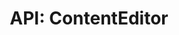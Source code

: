 ---
comment: "/**\n * The editor view for Content objects\n *\n * @memberof HashBrown.Client.Views.Editors\n */"
meta:
    range:
        - 418
        - 16911
    filename: ContentEditor.js
    lineno: 15
    columnno: 0
    path: /home/mrzapp/Development/Web/hashbrown-cms/src/Client/Views/Editors
    code:
        id: astnode100011694
        name: ContentEditor
        type: ClassDeclaration
        paramnames:
            - params
classdesc: 'The editor view for Content objects'
memberof: HashBrown.Client.Views.Editors
name: ContentEditor
longname: HashBrown.Client.Views.Editors.ContentEditor
kind: class
scope: static
params: []
methods:
    -
        comment: "/**\n     * Event: Scroll\n     */"
        meta:
            range:
                - 608
                - 1716
            filename: ContentEditor.js
            lineno: 27
            columnno: 4
            path: /home/mrzapp/Development/Web/hashbrown-cms/src/Client/Views/Editors
            code:
                id: astnode100011720
                name: 'ContentEditor#onScroll'
                type: MethodDefinition
                paramnames:
                    - e
            vars:
                "": null
        description: 'Event: Scroll'
        name: onScroll
        longname: 'HashBrown.Client.Views.Editors.ContentEditor#onScroll'
        kind: function
        memberof: HashBrown.Client.Views.Editors.ContentEditor
        scope: instance
        params: []
    -
        comment: "/**\n     * Event: Click advanced. Routes to the JSON editor\n     */"
        meta:
            range:
                - 1794
                - 1877
            filename: ContentEditor.js
            lineno: 62
            columnno: 4
            path: /home/mrzapp/Development/Web/hashbrown-cms/src/Client/Views/Editors
            code:
                id: astnode100011843
                name: 'ContentEditor#onClickAdvanced'
                type: MethodDefinition
                paramnames: []
            vars:
                "": null
        description: 'Event: Click advanced. Routes to the JSON editor'
        name: onClickAdvanced
        longname: 'HashBrown.Client.Views.Editors.ContentEditor#onClickAdvanced'
        kind: function
        memberof: HashBrown.Client.Views.Editors.ContentEditor
        scope: instance
        params: []
    -
        comment: "/**\n     * Event: Click save. Posts the model to the modelUrl\n     */"
        meta:
            range:
                - 1957
                - 3702
            filename: ContentEditor.js
            lineno: 69
            columnno: 4
            path: /home/mrzapp/Development/Web/hashbrown-cms/src/Client/Views/Editors
            code:
                id: astnode100011859
                name: 'ContentEditor#onClickSave'
                type: MethodDefinition
                paramnames: []
            vars:
                "": null
        description: 'Event: Click save. Posts the model to the modelUrl'
        name: onClickSave
        longname: 'HashBrown.Client.Views.Editors.ContentEditor#onClickSave'
        kind: function
        memberof: HashBrown.Client.Views.Editors.ContentEditor
        scope: instance
        params: []
    -
        comment: "/**\n     * Reload this view\n     */"
        meta:
            range:
                - 3748
                - 3895
            filename: ContentEditor.js
            lineno: 129
            columnno: 4
            path: /home/mrzapp/Development/Web/hashbrown-cms/src/Client/Views/Editors
            code:
                id: astnode100012053
                name: 'ContentEditor#reload'
                type: MethodDefinition
                paramnames: []
            vars:
                "": null
        description: 'Reload this view'
        name: reload
        longname: 'HashBrown.Client.Views.Editors.ContentEditor#reload'
        kind: function
        memberof: HashBrown.Client.Views.Editors.ContentEditor
        scope: instance
        params: []
    -
        comment: "/**\n     * Binds event to fire when field editors are ready\n     * Or fires them if no callback was passed\n     *\n     * @param {Function} callback\n     */"
        meta:
            range:
                - 4061
                - 4526
            filename: ContentEditor.js
            lineno: 143
            columnno: 4
            path: /home/mrzapp/Development/Web/hashbrown-cms/src/Client/Views/Editors
            code:
                id: astnode100012084
                name: 'ContentEditor#onFieldEditorsReady'
                type: MethodDefinition
                paramnames:
                    - callback
            vars:
                "": null
        description: "Binds event to fire when field editors are ready\nOr fires them if no callback was passed"
        params:
            -
                type:
                    names:
                        - function
                name: callback
        name: onFieldEditorsReady
        longname: 'HashBrown.Client.Views.Editors.ContentEditor#onFieldEditorsReady'
        kind: function
        memberof: HashBrown.Client.Views.Editors.ContentEditor
        scope: instance
    -
        comment: "/**\n     * Restores the scroll position\n     *\n     * @param {Number} delay\n     */"
        meta:
            range:
                - 4620
                - 4832
            filename: ContentEditor.js
            lineno: 167
            columnno: 4
            path: /home/mrzapp/Development/Web/hashbrown-cms/src/Client/Views/Editors
            code:
                id: astnode100012135
                name: 'ContentEditor#restoreScrollPos'
                type: MethodDefinition
                paramnames:
                    - delay
            vars:
                "": null
        description: 'Restores the scroll position'
        params:
            -
                type:
                    names:
                        - Number
                name: delay
        name: restoreScrollPos
        longname: 'HashBrown.Client.Views.Editors.ContentEditor#restoreScrollPos'
        kind: function
        memberof: HashBrown.Client.Views.Editors.ContentEditor
        scope: instance
    -
        comment: "/**\n     * Static version of the restore scroll position method\n     *\n     * @param {Number} delay\n     */"
        meta:
            range:
                - 4950
                - 5118
            filename: ContentEditor.js
            lineno: 180
            columnno: 4
            path: /home/mrzapp/Development/Web/hashbrown-cms/src/Client/Views/Editors
            code:
                id: astnode100012170
                name: ContentEditor.restoreScrollPos
                type: MethodDefinition
                paramnames:
                    - delay
            vars:
                "": null
        description: 'Static version of the restore scroll position method'
        params:
            -
                type:
                    names:
                        - Number
                name: delay
        name: restoreScrollPos
        longname: HashBrown.Client.Views.Editors.ContentEditor.restoreScrollPos
        kind: function
        memberof: HashBrown.Client.Views.Editors.ContentEditor
        scope: static
    -
        comment: "/**\n     * Gets a field editor for a Schema\n     *\n     * @param {string} editorId\n     *\n     * @returns {View} Field editor\n     */"
        meta:
            range:
                - 5262
                - 5609
            filename: ContentEditor.js
            lineno: 195
            columnno: 4
            path: /home/mrzapp/Development/Web/hashbrown-cms/src/Client/Views/Editors
            code:
                id: astnode100012194
                name: ContentEditor.getFieldEditor
                type: MethodDefinition
                paramnames:
                    - editorId
            vars:
                "": null
        description: 'Gets a field editor for a Schema'
        params:
            -
                type:
                    names:
                        - string
                name: editorId
        returns:
            -
                type:
                    names:
                        - View
                description: 'Field editor'
        name: getFieldEditor
        longname: HashBrown.Client.Views.Editors.ContentEditor.getFieldEditor
        kind: function
        memberof: HashBrown.Client.Views.Editors.ContentEditor
        scope: static
    -
        comment: "/**\n     * Renders a field view\n     *\n     * @param {Object} fieldValue The field value to inject into the field editor\n     * @param {FieldSchema} fieldDefinition The field definition\n     * @param {Function} onChange The change event\n     * @param {Object} config The field config\n     * @param {HTMLElement} keyActions The key content container\n     *\n     * @return {Object} element\n     */"
        meta:
            range:
                - 6015
                - 7604
            filename: ContentEditor.js
            lineno: 219
            columnno: 4
            path: /home/mrzapp/Development/Web/hashbrown-cms/src/Client/Views/Editors
            code:
                id: astnode100012244
                name: 'ContentEditor#renderField'
                type: MethodDefinition
                paramnames:
                    - fieldValue
                    - fieldDefinition
                    - onChange
                    - config
                    - $keyActions
            vars:
                "": null
        description: 'Renders a field view'
        params:
            -
                type:
                    names:
                        - Object
                description: 'The field value to inject into the field editor'
                name: fieldValue
            -
                type:
                    names:
                        - FieldSchema
                description: 'The field definition'
                name: fieldDefinition
            -
                type:
                    names:
                        - function
                description: 'The change event'
                name: onChange
            -
                type:
                    names:
                        - Object
                description: 'The field config'
                name: config
            -
                type:
                    names:
                        - HTMLElement
                description: 'The key content container'
                name: keyActions
        returns:
            -
                type:
                    names:
                        - Object
                description: element
        name: renderField
        longname: 'HashBrown.Client.Views.Editors.ContentEditor#renderField'
        kind: function
        memberof: HashBrown.Client.Views.Editors.ContentEditor
        scope: instance
    -
        comment: "/**\n     * Renders fields\n     *\n     * @param {String} tabId The tab for which to render the fields\n     * @param {Object} fieldDefinitions The set of field definitions to render\n     * @param {Object} fieldValues The set of field values to inject into the field editor\n     *\n     * @returns {Array} A list of HTMLElements to render\n     */"
        meta:
            range:
                - 7957
                - 11287
            filename: ContentEditor.js
            lineno: 272
            columnno: 4
            path: /home/mrzapp/Development/Web/hashbrown-cms/src/Client/Views/Editors
            code:
                id: astnode100012396
                name: 'ContentEditor#renderFields'
                type: MethodDefinition
                paramnames:
                    - tabId
                    - fieldDefinitions
                    - fieldValues
            vars:
                "": null
        description: 'Renders fields'
        params:
            -
                type:
                    names:
                        - String
                description: 'The tab for which to render the fields'
                name: tabId
            -
                type:
                    names:
                        - Object
                description: 'The set of field definitions to render'
                name: fieldDefinitions
            -
                type:
                    names:
                        - Object
                description: 'The set of field values to inject into the field editor'
                name: fieldValues
        returns:
            -
                type:
                    names:
                        - Array
                description: 'A list of HTMLElements to render'
        name: renderFields
        longname: 'HashBrown.Client.Views.Editors.ContentEditor#renderFields'
        kind: function
        memberof: HashBrown.Client.Views.Editors.ContentEditor
        scope: instance
    -
        comment: "/**\n     * Event: Click tab\n     *\n     * @param {String} tab\n     */"
        meta:
            range:
                - 11367
                - 11390
            filename: ContentEditor.js
            lineno: 356
            columnno: 4
            path: /home/mrzapp/Development/Web/hashbrown-cms/src/Client/Views/Editors
            code:
                id: astnode100012641
                name: 'ContentEditor#onClickTab'
                type: MethodDefinition
                paramnames:
                    - tab
            vars:
                "": null
        description: 'Event: Click tab'
        params:
            -
                type:
                    names:
                        - String
                name: tab
        name: onClickTab
        longname: 'HashBrown.Client.Views.Editors.ContentEditor#onClickTab'
        kind: function
        memberof: HashBrown.Client.Views.Editors.ContentEditor
        scope: instance
    -
        comment: "/**\n     * Renders the editor\n     *\n     * @param {Content} content\n     * @param {Object} schema\n     *\n     * @return {Object} element\n     */"
        meta:
            range:
                - 11546
                - 13448
            filename: ContentEditor.js
            lineno: 367
            columnno: 4
            path: /home/mrzapp/Development/Web/hashbrown-cms/src/Client/Views/Editors
            code:
                id: astnode100012646
                name: 'ContentEditor#renderEditor'
                type: MethodDefinition
                paramnames:
                    - content
                    - schema
            vars:
                "": null
        description: 'Renders the editor'
        params:
            -
                type:
                    names:
                        - Content
                name: content
            -
                type:
                    names:
                        - Object
                name: schema
        returns:
            -
                type:
                    names:
                        - Object
                description: element
        name: renderEditor
        longname: 'HashBrown.Client.Views.Editors.ContentEditor#renderEditor'
        kind: function
        memberof: HashBrown.Client.Views.Editors.ContentEditor
        scope: instance
    -
        comment: "/**\n     * Renders the action buttons\n     */"
        meta:
            range:
                - 13504
                - 15884
            filename: ContentEditor.js
            lineno: 415
            columnno: 4
            path: /home/mrzapp/Development/Web/hashbrown-cms/src/Client/Views/Editors
            code:
                id: astnode100012885
                name: 'ContentEditor#renderButtons'
                type: MethodDefinition
                paramnames: []
            vars:
                "": null
        description: 'Renders the action buttons'
        name: renderButtons
        longname: 'HashBrown.Client.Views.Editors.ContentEditor#renderButtons'
        kind: function
        memberof: HashBrown.Client.Views.Editors.ContentEditor
        scope: instance
        params: []
    -
        comment: "/**\n     * Pre render\n     */"
        meta:
            range:
                - 15924
                - 16154
            filename: ContentEditor.js
            lineno: 476
            columnno: 4
            path: /home/mrzapp/Development/Web/hashbrown-cms/src/Client/Views/Editors
            code:
                id: astnode100013148
                name: 'ContentEditor#prerender'
                type: MethodDefinition
                paramnames: []
            vars:
                "": null
        description: 'Pre render'
        name: prerender
        longname: 'HashBrown.Client.Views.Editors.ContentEditor#prerender'
        kind: function
        memberof: HashBrown.Client.Views.Editors.ContentEditor
        scope: instance
        params: []
    -
        comment: "/**\n     * Render this editor\n     */"
        meta:
            range:
                - 16202
                - 16318
            filename: ContentEditor.js
            lineno: 486
            columnno: 4
            path: /home/mrzapp/Development/Web/hashbrown-cms/src/Client/Views/Editors
            code:
                id: astnode100013179
                name: 'ContentEditor#template'
                type: MethodDefinition
                paramnames: []
            vars:
                "": null
        description: 'Render this editor'
        name: template
        longname: 'HashBrown.Client.Views.Editors.ContentEditor#template'
        kind: function
        memberof: HashBrown.Client.Views.Editors.ContentEditor
        scope: instance
        params: []
    -
        comment: "/**\n     * Post render\n     */"
        meta:
            range:
                - 16359
                - 16909
            filename: ContentEditor.js
            lineno: 493
            columnno: 4
            path: /home/mrzapp/Development/Web/hashbrown-cms/src/Client/Views/Editors
            code:
                id: astnode100013200
                name: 'ContentEditor#postrender'
                type: MethodDefinition
                paramnames: []
            vars:
                "": null
        description: 'Post render'
        name: postrender
        longname: 'HashBrown.Client.Views.Editors.ContentEditor#postrender'
        kind: function
        memberof: HashBrown.Client.Views.Editors.ContentEditor
        scope: instance
        params: []
shortname: ContentEditor
layout: docPage
permalink: /docs/hashbrown/client/views/editors/contenteditor/
title: 'API: ContentEditor'
description: 'The editor view for Content objects'

---